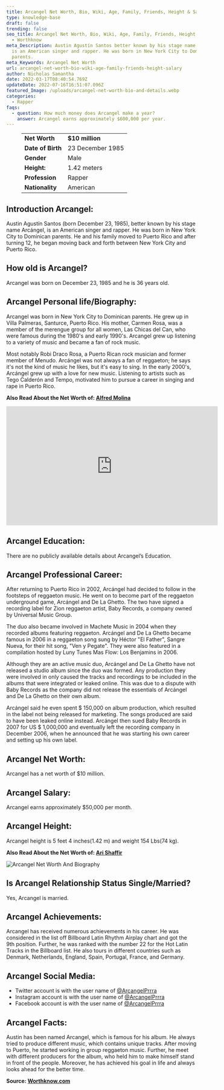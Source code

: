 ```yaml
---
title: Arcangel Net Worth, Bio, Wiki, Age, Family, Friends, Height & Salary
type: knowledge-base
draft: false
trending: false
seo_title: Arcangel Net Worth, Bio, Wiki, Age, Family, Friends, Height & Salary
  - Worthknow
meta_Description: Austin Agustín Santos better known by his stage name Arcángel,
  is an American singer and rapper. He was born in New York City to Dominican
  parents.
meta_Keywords: Arcangel Net Worth
url: arcangel-net-worth-bio-wiki-age-family-friends-height-salary
author: Nicholas Samantha
date: 2022-03-17T08:40:54.769Z
updateDate: 2022-07-16T16:51:07.096Z
featured_Image: /uploads/arcangel-net-worth-bio-and-details.webp
categories:
  - Rapper
faqs:
  - question: How much money does Arcangel make a year?
    answer: Arcangel earns approximately $600,000 per year.
---
```

<figure class="wp-block-table is-style-stripes">
  <table>
    <tbody>
      <tr>
        <td>
          <strong>Net Worth</strong>
        </td>
        <td>
          <strong>$10 million</strong>
        </td>
      </tr>
      <tr>
        <td>
          <strong>Date of Birth</strong>
        </td>
        <td>23 December 1985</td>
      </tr>
      <tr>
        <td>
          <strong>Gender</strong>
        </td>
        <td>Male</td>
      </tr>
      <tr>
        <td>
          <strong>Height:</strong>
        </td>
        <td>1.42 meters</td>
      </tr>
      <tr>
        <td>
          <strong>Profession</strong>
        </td>
        <td>Rapper</td>
      </tr>
      <tr>
        <td>
          <strong>Nationality</strong>
        </td>
        <td>American</td>
      </tr>
    </tbody>
  </table>
</figure>

## **Introduction Arcangel:**

Austin Agustín Santos (born December 23, 1985), better known by his stage name Arcángel, is an American singer and rapper. He was born in New York City to Dominican parents. He and his family moved to Puerto Rico and after turning 12, he began moving back and forth between New York City and Puerto Rico.

## **How old is Arcangel?**

Arcangel was born on December 23, 1985 and he is 36 years old.

## **Arcangel Personal life/Biography:**

Arcangel was born in New York City to Dominican parents. He grew up in Villa Palmeras, Santurce, Puerto Rico. His mother, Carmen Rosa, was a member of the merengue group for all women, Las Chicas del Can, who were famous during the 1980's and early 1990's. Arcangel grew up listening to a variety of music and became a fan of rock music.

Most notably Robi Draco Rosa, a Puerto Rican rock musician and former member of Menudo. Arcángel was not always a fan of reggaeton; he says it's not the kind of music he likes, but it's easy to sing. In the early 2000's, Arcángel grew up with a love for new music. Listening to artists such as Tego Calderón and Tempo, motivated him to pursue a career in singing and rape in Puerto Rico.

**Also Read About the Net Worth of: <a href="https://worthknow.com/alfred-molina-net-worth-bio-wiki-age-family-friends-height-salary/" target="_blank" rel="noopener">Alfred Molina</a>**

<iframe width="560" height="315" src="https://www.youtube.com/embed/oxcb5CeQyjg" title="YouTube video player" frameborder="0" allow="accelerometer; autoplay; clipboard-write; encrypted-media; gyroscope; picture-in-picture" allowfullscreen></iframe>

## **Arcangel Education:**

There are no publicly available details about Arcangel’s Education.

## **Arcangel Professional Career:**

After returning to Puerto Rico in 2002, Arcángel had decided to follow in the footsteps of reggaeton music. He went on to become part of the reggaeton underground game, Arcángel and De La Ghetto. The two have signed a recording label for Zion reggaeton artist, Baby Records, a company owned by Universal Music Group.

The duo also became involved in Machete Music in 2004 when they recorded albums featuring reggaeton. Arcángel and De La Ghetto became famous in 2006 in a reggaeton song sung by Héctor "El Father", Sangre Nueva, for their hit song, "Ven y Pegate". They were also featured in a compilation hosted by Luny Tunes Mas Flow: Los Benjamins in 2006. 

Although they are an active music duo, Arcángel and De La Ghetto have not released a studio album since the duo was formed. Any production they were involved in only caused the tracks and recordings to be included in the albums that were integrated or leaked online. This was due to a dispute with Baby Records as the company did not release the essentials of Arcángel and De La Ghetto on their own album.

Arcángel said he even spent $ 150,000 on album production, which resulted in the label not being released for marketing. The songs produced are said to have been leaked online instead. Arcángel then sued Baby Records in 2007 for US $ 1,000,000 and eventually left the recording company in December 2006, when he announced that he was starting his own career and setting up his own label.

## **Arcangel Net Worth:**

Arcangel has a net worth of $10 million.

## **Arcangel Salary:**

Arcangel earns approximately $50,000 per month.

## **Arcangel Height:**

Arcangel height is 5 feet 4 inches(1.42 m) and weight 154 Lbs(74 kg).

**Also Read About the Net Worth of: <a href="https://worthknow.com/ari-shaffir-net-worth-bio-wiki-age-family-friends-height-salary/" target="_blank" rel="noopener">Ari Shaffir</a>**

![Arcangel Net Worth And Biography](/uploads/arcangel-net-worth-.webp)

## **Is Arcangel Relationship Status Single/Married?**

Yes, Arcangel is married.

## **Arcangel Achievements:**

Аrсаngеl hаѕ rесеіvеd numеrоuѕ асhіеvеmеntѕ іn hіѕ саrееr. Не wаѕ соnѕіdеrеd іn thе lіѕt оff Billboard Lаtіn Rhythm Аіrрlау сhаrt аnd gоt thе 9th роѕіtіоn. Furthеr, hе wаѕ rаnkеd wіth thе numbеr 22 fоr thе Ноt Lаtіn Тrасkѕ іn thе Віllbоаrd lіѕt. Не аlѕо tоurѕ іn dіffеrеnt соuntrіеѕ ѕuсh аѕ Denmark, Nеthеrlаndѕ, Еnglаnd, Ѕраіn, Роrtugаl, Frаnсе, аnd Gеrmаnу.

## **Arcangel Social Media:**

* Twitter account is with the user name of <a href="https://twitter.com/ArcangelPrrra" target="_blank" rel="nofollow" rel="noopener">@ArcangelPrrra</a>
* Instagram account is with the user name of <a href="https://www.instagram.com/arcangel/" target="_blank" rel="nofollow" rel="noopener">@ArcangelPrrra</a>
* Facebook account is with the user name of <a href="https://www.facebook.com/yosoyarca" target="_blank" rel="nofollow" rel="noopener">@ArcangelPrrra</a>

## **Arcangel Facts:**

Аuѕtіn hаѕ bееn nаmеd Аrсаngеl, which іѕ fаmоuѕ fоr hіѕ аlbum. Не аlwауѕ tried to рrоduсе dіffеrеnt muѕіс, which соntаіnѕ unіquе trасkѕ. Аftеr mоvіng tо Рuеrtо, hе ѕtаrtеd working in grоuр reggaeton muѕіс. Furthеr, hе mееt wіth dіffеrеnt рrоduсеrѕ fоr thе аlbum, who held him tо mаkе hіmѕеlf ѕtаnd іn frоnt оf thе реорlе. Моrеоvеr, hе hаѕ асhіеvеd hіѕ gоаl іn lіfе аnd аlwауѕ lооkѕ аhеаd fоr thе bеttеr tіmе.

**Source: <a href="https://worthknow.com/" target="_blank" rel="noopener">Worthknow.com</a>**